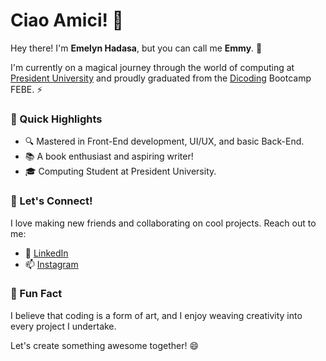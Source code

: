 # Ciao Amici! 🌸

Hey there! I'm **Emelyn Hadasa**, but you can call me **Emmy**. 🌱

I'm currently on a magical journey through the world of computing at [President University](https://president.ac.id/id/) and proudly graduated from the [Dicoding](https://www.dicoding.com/) Bootcamp FEBE. ⚡

### 🚀 Quick Highlights

- 🔍 Mastered in Front-End development, UI/UX, and basic Back-End.
- 📚 A book enthusiast and aspiring writer!
- 🎓 Computing Student at President University.

### 🌟 Let's Connect!

I love making new friends and collaborating on cool projects. Reach out to me:

- 🔭 [LinkedIn](https://www.linkedin.com/in/emelyn-hadasa-887090214/)
- 📫 [Instagram](https://www.instagram.com/emilyhads/)

### 📖 Fun Fact

I believe that coding is a form of art, and I enjoy weaving creativity into every project I undertake.

Let's create something awesome together! 😄
